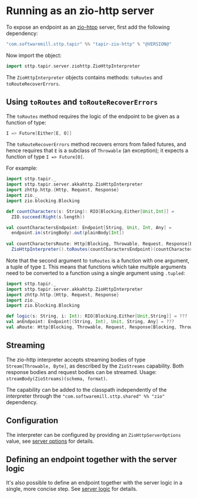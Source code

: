 # Running as an zio-http server

To expose an endpoint as an [zio-htpp](https://github.com/dream11/zio-http) server, first add the following dependency:

```scala
"com.softwaremill.sttp.tapir" %% "tapir-zio-http" % "@VERSION@"
```

Now import the object:

```scala mdoc:compile-only
import sttp.tapir.server.ziohttp.ZioHttpInterpreter
```

The `ZioHttpInterpreter` objects contains methods: `toRoutes` and `toRouteRecoverErrors`.

## Using `toRoutes` and `toRouteRecoverErrors`

The `toRoutes` method requires the logic of the endpoint to be given as a function of type:

```scala
I => Future[Either[E, O]]
```

The `toRouteRecoverErrors` method recovers errors from failed futures, and hence requires that `E` is a subclass of
`Throwable` (an exception); it expects a function of type `I => Future[O]`.

For example:

```scala mdoc:compile-only
import sttp.tapir._
import sttp.tapir.server.akkahttp.ZioHttpInterpreter
import zhttp.http.{Http, Request, Response}
import zio._
import zio.blocking.Blocking

def countCharacters(s: String): RIO[Blocking,Either[Unit,Int]] =
  ZIO.succeed(Right(s.length))

val countCharactersEndpoint: Endpoint[String, Unit, Int, Any] =
  endpoint.in(stringBody).out(plainBody[Int])
  
val countCharactersRoute: Http[Blocking, Throwable, Request, Response[Blocking, Throwable]]  =
  ZioHttpInterpreter().toRoutes(countCharactersEndpoint)(countCharacters)
```

Note that the second argument to `toRoutes` is a function with one argument, a tuple of type `I`. This means that
functions which take multiple arguments need to be converted to a function using a single argument using `.tupled`:

```scala mdoc:compile-only
import sttp.tapir._
import sttp.tapir.server.akkahttp.ZioHttpInterpreter
import zhttp.http.{Http, Request, Response}
import zio._
import zio.blocking.Blocking

def logic(s: String, i: Int): RIO[Blocking,Either[Unit,String]] = ???
val anEndpoint: Endpoint[(String, Int), Unit, String, Any] = ???
val aRoute: Http[Blocking, Throwable, Request, Response[Blocking, Throwable]] = ZioHttpInterpreter().toRoutes(anEndpoint)((logic _).tupled)
```

## Streaming

The zio-http interpreter accepts streaming bodies of type `Stream[Throwable, Byte]`, as described by the `ZioStreams`
capability. Both response bodies and request bodies can be streamed. Usage: `streamBody(ZioStreams)(schema, format)`.

The capability can be added to the classpath independently of the interpreter through the
`"com.softwaremill.sttp.shared" %% "zio"` dependency.

## Configuration

The interpreter can be configured by providing an `ZioHttpServerOptions` value, see
[server options](options.md) for details.

## Defining an endpoint together with the server logic

It's also possible to define an endpoint together with the server logic in a single, more concise step. See
[server logic](logic.md) for details.
